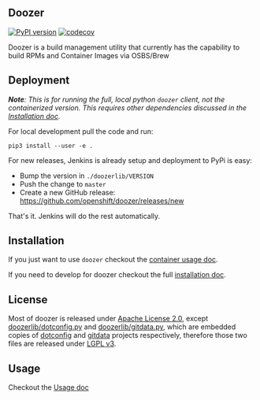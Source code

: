## Doozer

[![PyPI version](https://badge.fury.io/py/rh-doozer.svg)](https://badge.fury.io/py/rh-doozer)
[![codecov](https://codecov.io/gh/openshift/doozer/branch/master/graph/badge.svg)](https://codecov.io/gh/openshift/doozer)

Doozer is a build management utility that currently has the capability to build RPMs and Container Images via OSBS/Brew

## Deployment

_**Note**: This is for running the full, local python `doozer` client, not the containerized version. This requires other dependencies discussed in the [Installation doc](Installation.md)._

For local development pull the code and run:

`pip3 install --user -e .`

For new releases, Jenkins is already setup and deployment to PyPi is easy:

- Bump the version in `./doozerlib/VERSION`
- Push the change to `master`
- Create a new GitHub release: https://github.com/openshift/doozer/releases/new

That's it. Jenkins will do the rest automatically.


## Installation

If you just want to use `doozer` checkout the [container usage doc](Container.md).

If you need to develop for doozer checkout the full [installation doc](Installation.md).

## License

Most of doozer is released under [Apache License 2.0][], except [doozerlib/dotconfig.py][] and
[doozerlib/gitdata.py][], which are embedded copies of [dotconfig][] and [gitdata][] projects
respectively, therefore those two files are released under [LGPL v3][].

## Usage

Checkout the [Usage doc](Usage.md)

[Apache License 2.0]: https://github.com/openshift/doozer/blob/master/LICENSE
[doozerlib/dotconfig.py]: https://github.com/openshift/doozer/blob/master/doozerlib/dotconfig.py
[doozerlib/gitdata.py]: https://github.com/openshift/doozer/blob/master/doozerlib/gitdata.py
[dotconfig]: https://github.com/adammhaile/dotconfig
[gitdata]: https://github.com/adammhaile/gitdata
[LGPL v3]: https://www.gnu.org/licenses/lgpl-3.0.en.html
